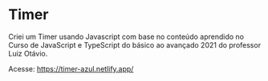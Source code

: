 # Timer
Criei um Timer usando Javascript com base no conteúdo aprendido no Curso de JavaScript e TypeScript do básico ao avançado 2021 do professor Luiz Otávio.

Acesse: https://timer-azul.netlify.app/

